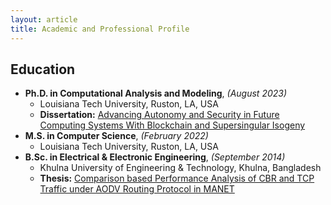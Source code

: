 ```yaml
---
layout: article
title: Academic and Professional Profile
---
```

## Education
* **Ph.D. in Computational Analysis and Modeling**, *(August 2023)*
  * Louisiana Tech University, Ruston, LA, USA
  * **Dissertation:** <a id="raw-url" href="https://github.com/zamanmiraz/zamanmiraz.github.io/blob/master/thesis/miraz_dissertation_final.pdf">Advancing Autonomy and Security in Future Computing Systems With Blockchain and Supersingular Isogeny</a>
* **M.S. in Computer Science**, *(February 2022)*
  * Louisiana Tech University, Ruston, LA, USA
* **B.Sc. in Electrical & Electronic Engineering**, *(September 2014)*
  * Khulna University of Engineering & Technology, Khulna, Bangladesh
  * **Thesis:** <a id="raw-url" href="https://github.com/zamanmiraz/zamanmiraz.github.io/blob/master/thesis/0903010.pdf">Comparison based Performance Analysis of CBR and TCP Traffic under AODV Routing Protocol in MANET</a>
